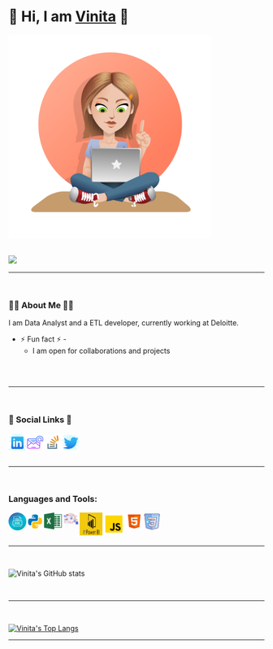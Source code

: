    #     :hibiscus:  Hi, I am <a href="https://vinita2000.github.io/Vinita-s-Portfolio/" target="_blank">Vinita</a>  :hibiscus:
<img alt="Profile-Image" src="https://github.com/vinita2000/profile/blob/master/git-img/girlwithlaptop.png" width="400" height="400">

<br/>
<br/>

![](https://komarev.com/ghpvc/?username=vinita2000&color=green&style=plastic&label=VISITS!!)

<hr>

<br/>

###   :fairy_woman:  About Me  :fairy_woman:
I am Data Analyst and a ETL developer, currently working at Deloitte.
- ⚡ Fun fact ⚡ -
     - I am open for collaborations and projects

<br/>
<br/>

<hr>

<br/>
 
###    :thought_balloon:  Social Links  :thought_balloon:

<!---<a href="https://vinita2000.github.io/Vinita-s-Portfolio/" target="_blank"><img align="left" alt="portfolio" width="40px" height="40px" src="https://github.com/vinita2000/profile/blob/master/git-img/profile.png" /></a> --->

<a href="https://www.linkedin.com/in/vinita-yadav-237725169/" target="_blank"><img align="left" alt="portfolio" width="35px" height="35px" src="https://github.com/vinita2000/profile/blob/master/git-img/linkedIn.png" /></a>
<a href="mailto:vinitayadavlkw225@gmail.com" target="_blank"><img align="left" alt="portfolio" width="35px" height="35px" src="https://github.com/vinita2000/profile/blob/master/git-img/email.png" /></a>
<a href="https://stackoverflow.com/users/10667128/vinita" target="_blank"><img align="left" alt="portfolio" width="35px" height="35px" src="https://github.com/vinita2000/profile/blob/master/git-img/stackoverflow.png" /></a>
<a href="https://twitter.com/lla_vini" target="_blank"><img align="left" alt="portfolio" width="35px" height="35px" src="https://github.com/vinita2000/profile/blob/master/git-img/twitter.png" /></a>

<br/>
<br/>
<br/>

<hr>

<br/>

### Languages and Tools:

<a href="https://www.w3schools.com/sql/sql_quickref.asp" target="_blank"><img align="left" alt="SQL" width="35px" src="https://github.com/vinita2000/profile/blob/master/git-img/SQL.png" /></a>
<a href="https://www.python.org/" target="_blank"><img align="left" alt="Python" width="35px" src="https://github.com/vinita2000/profile/blob/master/git-img/python.png" /></a>
<a href="https://www.w3schools.com/EXCEL/index.php" target="_blank"><img align="left" alt="Excel" width="35px" src="https://github.com/vinita2000/profile/blob/master/git-img/Excel.png" /></a>
<a href="https://www.qlik.com/us/etl" target="_blank"><img align="left" alt="Data Analysis" width="35px" src="https://github.com/vinita2000/profile/blob/master/git-img/Data analysis.jpg" /></a>
<a href="https://learn.microsoft.com/en-us/power-bi/" target="_blank"><img align="left" alt="Power BI" width="45px" height="45px" src="https://github.com/vinita2000/profile/blob/master/git-img/PowerBI.jpg" /></a>
<a href="https://developer.mozilla.org/en-US/docs/Web/JavaScript" target="_blank"><img align="left" alt="Javascript" width="45px"  src="https://github.com/vinita2000/profile/blob/master/git-img/javascript.png" /></a>
<a href="https://www.w3schools.com/html/" target="_blank"><img align="left" alt="HTML" width="35px" src="https://github.com/vinita2000/profile/blob/master/git-img/html.png" /></a>
<a href="https://www.w3schools.com/css/" target="_blank"><img align="left" alt="CSS" width="35px" src="https://github.com/vinita2000/profile/blob/master/git-img/css.png" /></a>

<br/>
<br/>
<br/>

<hr>

<br/>

![Vinita's GitHub stats](https://github-readme-stats.vercel.app/api?username=vinita2000&include_all_commits=true&count_private=true&show_icons=true&theme=vue)

<br />

<hr>

<br />

[![Vinita's Top Langs](https://github-readme-stats.vercel.app/api/top-langs/?username=vinita2000)](https://github.com/vinita2000)

<hr>


<br/>


